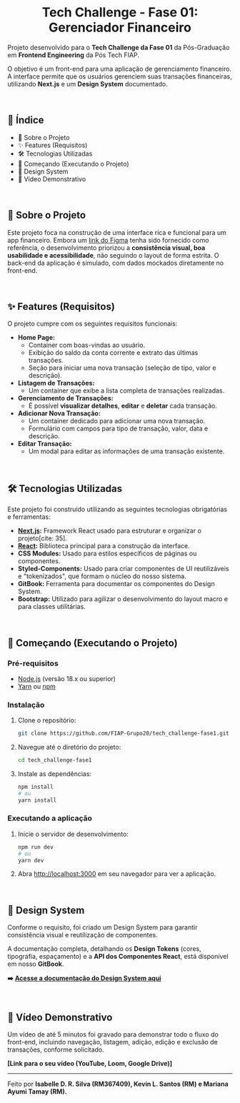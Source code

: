 <h1 align="center">Tech Challenge - Fase 01: Gerenciador Financeiro</h2>

Projeto desenvolvido para o **Tech Challenge da Fase 01** da Pós-Graduação em **Frontend Engineering** da Pós Tech FIAP.

O objetivo é um front-end para uma aplicação de gerenciamento financeiro. A interface permite que os usuários gerenciem suas transações financeiras, utilizando **Next.js** e um **Design System** documentado.

<br />

## 📖 Índice

* 🎯 Sobre o Projeto
* ✨ Features (Requisitos)
* 🛠️ Tecnologias Utilizadas
* 🚀 Começando (Executando o Projeto)
* 🎨 Design System
* 🎥 Vídeo Demonstrativo

<br />

## 🎯 Sobre o Projeto

Este projeto foca na construção de uma interface rica e funcional para um app financeiro. Embora um [link do Figma](https://www.figma.com/design/ns5TC3X5Xr8V713LYKg9KA/Projeto-Financeiro?node-id=503-4264\&t=qZy56WDAUfXtS23Y-1) tenha sido fornecido como referência, o desenvolvimento priorizou a **consistência visual, boa usabilidade e acessibilidade**, não seguindo o layout de forma estrita. O back-end da aplicação é simulado, com dados mockados diretamente no front-end.

<br />

## ✨ Features (Requisitos)

O projeto cumpre com os seguintes requisitos funcionais:

* **Home Page:**
  * Container com boas-vindas ao usuário.
  * Exibição do saldo da conta corrente e extrato das últimas transações.
  * Seção para iniciar uma nova transação (seleção de tipo, valor e descrição).
* **Listagem de Transações:**
  * Um container que exibe a lista completa de transações realizadas.
* **Gerenciamento de Transações:**
  * É possível **visualizar detalhes**, **editar** e **deletar** cada transação.
* **Adicionar Nova Transação:**
  * Um container dedicado para adicionar uma nova transação.
  * Formulário com campos para tipo de transação, valor, data e descrição.
* **Editar Transação:**
  * Um modal para editar as informações de uma transação existente.

<br />

## 🛠️ Tecnologias Utilizadas

Este projeto foi construído utilizando as seguintes tecnologias obrigatórias e ferramentas:

* [**Next.js**](https://nextjs.org/)**:** Framework React usado para estruturar e organizar o projeto\[cite: 35].
* [**React**](https://reactjs.org/)**:** Biblioteca principal para a construção da interface.
* **CSS Modules:** Usado para estilos específicos de páginas ou componentes.
* **Styled-Components:** Usado para criar componentes de UI reutilizáveis e "tokenizados", que formam o núcleo do nosso sistema.
* **GitBook:** Ferramenta para documentar os componentes do Design System.
* **Bootstrap:** Utilizado para agilizar o desenvolvimento do layout macro e para classes utilitárias.

<br />

## 🚀 Começando (Executando o Projeto)

### Pré-requisitos

* [Node.js](https://nodejs.org/) (versão 18.x ou superior)
* [Yarn](https://yarnpkg.com/) ou [npm](https://www.npmjs.com/)

### Instalação

1.  Clone o repositório:

    ```bash
    git clone https://github.com/FIAP-Grupo20/tech_challenge-fase1.git
    ```
2.  Navegue até o diretório do projeto:

    ```bash
    cd tech_challenge-fase1
    ```
3.  Instale as dependências:

    ```bash
    npm install
    # ou
    yarn install
    ```

### Executando a aplicação

1.  Inicie o servidor de desenvolvimento:

    ```bash
    npm run dev
    # ou
    yarn dev
    ```
2. Abra [http://localhost:3000](http://localhost:3000) em seu navegador para ver a aplicação.

<br />

## 🎨 Design System

Conforme o requisito, foi criado um Design System para garantir consistência visual e reutilização de componentes.

A documentação completa, detalhando os **Design Tokens** (cores, tipografia, espaçamento) e a **API dos Componentes React**, está disponível em nosso **GitBook**.

**➡️** [**Acesse a documentação do Design System aqui**](https://app.gitbook.com/o/XUivLOXurmq6jKJhQ94T/s/uNtwr5pD8iinuOEvRkt2/)

<br />

## 🎥 Vídeo Demonstrativo

Um vídeo de até 5 minutos foi gravado para demonstrar todo o fluxo do front-end, incluindo navegação, listagem, adição, edição e exclusão de transações, conforme solicitado.

**\[Link para o seu vídeo (YouTube, Loom, Google Drive)]**

***

Feito por **Isabelle D. R. Silva (RM367409), Kevin L. Santos (RM) e Mariana Ayumi Tamay (RM).**
